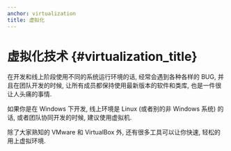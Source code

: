 ```yaml
---
anchor: virtualization
title: 虚拟化
---
```


# 虚拟化技术 {#virtualization_title}

在开发和线上阶段使用不同的系统运行环境的话, 经常会遇到各种各样的 BUG, 并且在团队开发的时候, 让所有成员都保持使用最新版本的软件和类库, 也是一件很让人头痛的事情. 

如果你是在 Windows 下开发, 线上环境是 Linux (或者别的非 Windows 系统) 的话, 或者团队协同开发的时候, 建议使用虚拟机. 

除了大家熟知的 VMware 和 VirtualBox 外, 还有很多工具可以让你快速, 轻松的用上虚拟环境.
